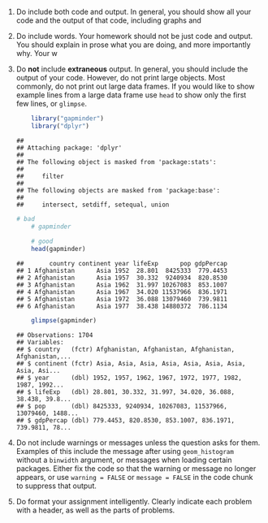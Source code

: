 <!--
.. title: Notes on R Markdown assignments
.. date: 2015-04-21
-->

1. Do include both code and output. In general, you should show all your code and the output of that code,
    including graphs and 
2. Do include words. Your homework should not be just code and output. You should explain in prose
    what you are doing, and more importantly why. Your w
1. Do **not** include **extraneous** output. In general, you should include the output of your code.
    However, do not print large objects. Most commonly, do not print out large data frames. If you
	would like to show example lines from a large data frame use `head` to show only the first few lines,
	or `glimpse`.

    
    ```r
    	library("gapminder")
    	library("dplyr")
    ```
    
    ```
    ## 
    ## Attaching package: 'dplyr'
    ## 
    ## The following object is masked from 'package:stats':
    ## 
    ##     filter
    ## 
    ## The following objects are masked from 'package:base':
    ## 
    ##     intersect, setdiff, setequal, union
    ```
    
    ```r
    # bad
    	# gapminder
    	
    	# good
    	head(gapminder)
    ```
    
    ```
    ##       country continent year lifeExp      pop gdpPercap
    ## 1 Afghanistan      Asia 1952  28.801  8425333  779.4453
    ## 2 Afghanistan      Asia 1957  30.332  9240934  820.8530
    ## 3 Afghanistan      Asia 1962  31.997 10267083  853.1007
    ## 4 Afghanistan      Asia 1967  34.020 11537966  836.1971
    ## 5 Afghanistan      Asia 1972  36.088 13079460  739.9811
    ## 6 Afghanistan      Asia 1977  38.438 14880372  786.1134
    ```
    
    ```r
    	glimpse(gapminder)
    ```
    
    ```
    ## Observations: 1704
    ## Variables:
    ## $ country   (fctr) Afghanistan, Afghanistan, Afghanistan, Afghanistan,...
    ## $ continent (fctr) Asia, Asia, Asia, Asia, Asia, Asia, Asia, Asia, Asi...
    ## $ year      (dbl) 1952, 1957, 1962, 1967, 1972, 1977, 1982, 1987, 1992...
    ## $ lifeExp   (dbl) 28.801, 30.332, 31.997, 34.020, 36.088, 38.438, 39.8...
    ## $ pop       (dbl) 8425333, 9240934, 10267083, 11537966, 13079460, 1488...
    ## $ gdpPercap (dbl) 779.4453, 820.8530, 853.1007, 836.1971, 739.9811, 78...
    ```

3. Do not include warnings or messages unless the question asks for them. Examples of this include
    the message after using `geom_histogram` without a `binwidth` argument, or messages when loading
	certain packages. 
	Either fix the code so that the warning or message no longer appears, or use `warning = FALSE`
	or `message = FALSE` in the code chunk to suppress that output.
	
2. Do format your assignment intelligently. Clearly indicate each problem with a header, as well as the parts of problems.

